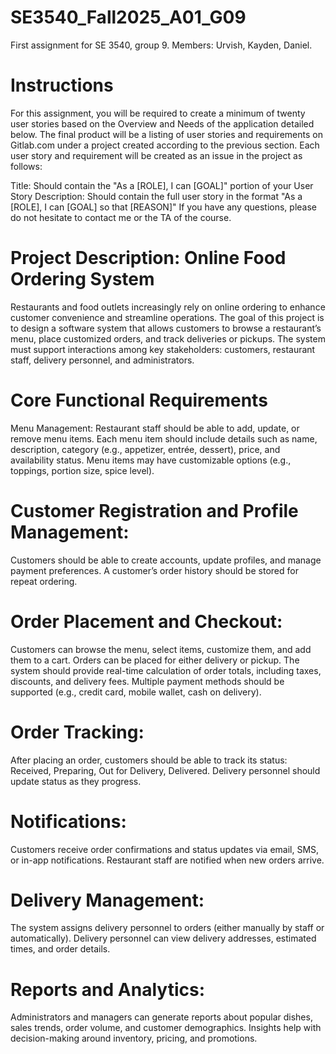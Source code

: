 # SE3540_Fall2025_A01_G09
First assignment for SE 3540, group 9. Members: Urvish, Kayden, Daniel. 
# Instructions
For this assignment, you will be required to create a minimum of twenty user stories based on the Overview and Needs of the application detailed below. The final product will be a listing of user stories and requirements on Gitlab.com under a project created according to the previous section. Each user story and requirement will be created as an issue in the project as follows:

Title: Should contain the "As a [ROLE], I can [GOAL]" portion of your User Story
Description: Should contain the full user story in the format "As a [ROLE], I can [GOAL] so that [REASON]"
If you have any questions, please do not hesitate to contact me or the TA of the course.

#  Project Description: Online Food Ordering System
Restaurants and food outlets increasingly rely on online ordering to enhance customer convenience and streamline operations. The goal of this project is to design a software system that allows customers to browse a restaurant’s menu, place customized orders, and track deliveries or pickups. The system must support interactions among key stakeholders: customers, restaurant staff, delivery personnel, and administrators.

#  Core Functional Requirements
Menu Management:
Restaurant staff should be able to add, update, or remove menu items.
Each menu item should include details such as name, description, category (e.g., appetizer, entrée, dessert), price, and availability status.
Menu items may have customizable options (e.g., toppings, portion size, spice level).

#  Customer Registration and Profile Management:
Customers should be able to create accounts, update profiles, and manage payment preferences.
A customer’s order history should be stored for repeat ordering.

#  Order Placement and Checkout:
Customers can browse the menu, select items, customize them, and add them to a cart.
Orders can be placed for either delivery or pickup.
The system should provide real-time calculation of order totals, including taxes, discounts, and delivery fees.
Multiple payment methods should be supported (e.g., credit card, mobile wallet, cash on delivery).

#  Order Tracking:
After placing an order, customers should be able to track its status: Received, Preparing, Out for Delivery, Delivered.
Delivery personnel should update status as they progress.

#  Notifications:
Customers receive order confirmations and status updates via email, SMS, or in-app notifications.
Restaurant staff are notified when new orders arrive.

#  Delivery Management:
The system assigns delivery personnel to orders (either manually by staff or automatically).
Delivery personnel can view delivery addresses, estimated times, and order details.

#  Reports and Analytics:
Administrators and managers can generate reports about popular dishes, sales trends, order volume, and customer demographics.
Insights help with decision-making around inventory, pricing, and promotions.
